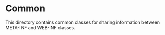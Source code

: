 # Common

This directory contains common classes for sharing information between META-INF and WEB-INF classes.